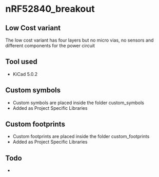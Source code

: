 # nRF52840_breakout

## Low Cost variant
The low cost variant has four layers but no micro vias, no sensors and different components for the power circuit

## Tool used

 - KiCad 5.0.2

## Custom symbols

 - Custom symbols are placed inside the folder custom_symbols
 - Added as Project Specific Libraries

## Custom footprints

 - Custom footprints are placed inside the folder custom_footprints
 - Added as Project Specific Libraries

## Todo

 -
